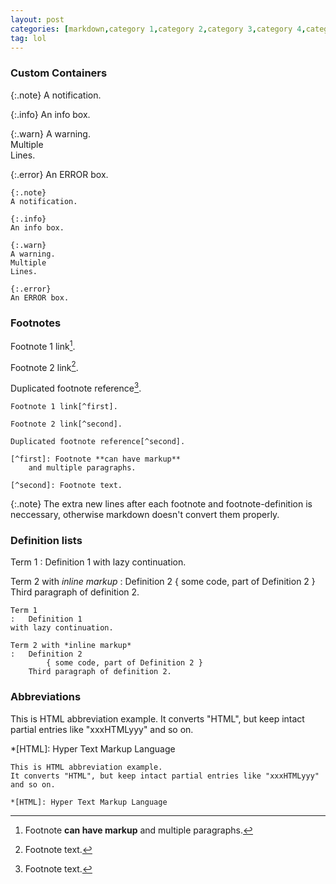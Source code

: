 ```yaml
---
layout: post
categories: [markdown,category 1,category 2,category 3,category 4,category 5,category 6,category 7,category 8,category 9,category 0]
tag: lol
---
```


### Custom Containers

{:.note}
A notification.

{:.info}
An info box.

{:.warn}
A warning.  
Multiple  
Lines.

{:.error}
An ERROR box.

```
{:.note}
A notification.

{:.info}
An info box.

{:.warn}
A warning.  
Multiple  
Lines.

{:.error}
An ERROR box.
```

### Footnotes

Footnote 1 link[^first].

Footnote 2 link[^second].

Duplicated footnote reference[^second].

[^first]: Footnote **can have markup**
    and multiple paragraphs.

[^second]: Footnote text.

```
Footnote 1 link[^first].

Footnote 2 link[^second].

Duplicated footnote reference[^second].

[^first]: Footnote **can have markup**
    and multiple paragraphs.
    
[^second]: Footnote text.
```

{:.note}
The extra new lines after each footnote and footnote-definition is neccessary, otherwise markdown doesn't convert them properly.

### Definition lists

Term 1
:   Definition 1
with lazy continuation.

Term 2 with *inline markup*
:   Definition 2
        { some code, part of Definition 2 }
    Third paragraph of definition 2.

```
Term 1
:   Definition 1
with lazy continuation.

Term 2 with *inline markup*
:   Definition 2
        { some code, part of Definition 2 }
    Third paragraph of definition 2.
```

### Abbreviations

This is HTML abbreviation example.
It converts "HTML", but keep intact partial entries like "xxxHTMLyyy" and so on.

*[HTML]: Hyper Text Markup Language

```
This is HTML abbreviation example.
It converts "HTML", but keep intact partial entries like "xxxHTMLyyy" and so on.

*[HTML]: Hyper Text Markup Language
```
